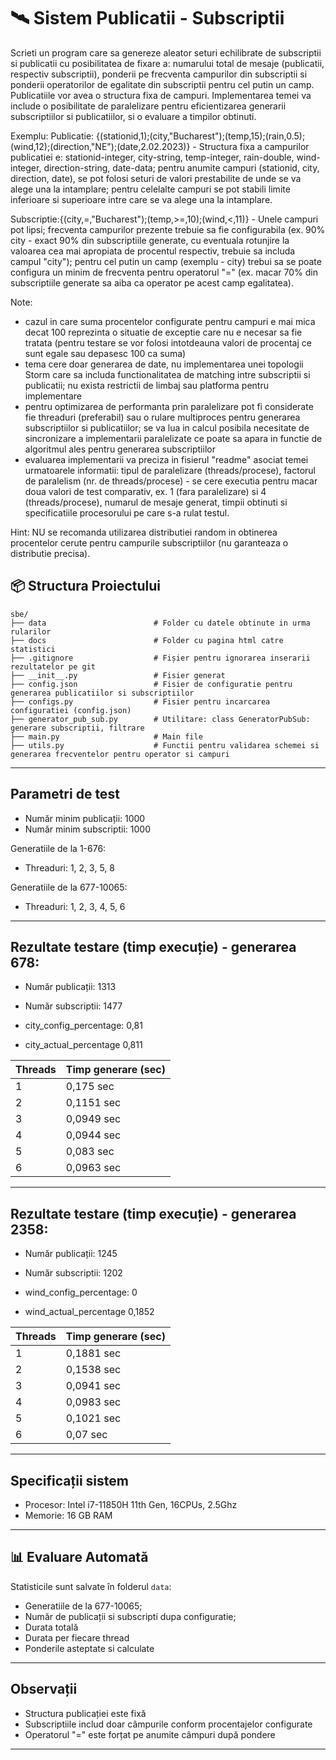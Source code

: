 # 🛰️ Sistem Publicatii - Subscriptii

Scrieti un program care sa genereze aleator seturi echilibrate de subscriptii si publicatii cu posibilitatea de fixare a: numarului total de mesaje (publicatii, respectiv subscriptii), ponderii pe frecventa campurilor din subscriptii si ponderii operatorilor de egalitate din subscriptii pentru cel putin un camp. Publicatiile vor avea o structura fixa de campuri. Implementarea temei va include o posibilitate de paralelizare pentru eficientizarea generarii subscriptiilor si publicatiilor, si o evaluare a timpilor obtinuti.

Exemplu:
Publicatie: {(stationid,1);(city,"Bucharest");(temp,15);(rain,0.5);(wind,12);(direction,"NE");(date,2.02.2023)} - Structura fixa a campurilor publicatiei e: stationid-integer, city-string, temp-integer, rain-double, wind-integer, direction-string, date-data; pentru anumite campuri (stationid, city, direction, date), se pot folosi seturi de valori prestabilite de unde se va alege una la intamplare; pentru celelalte campuri se pot stabili limite inferioare si superioare intre care se va alege una la intamplare.

Subscriptie:{(city,=,"Bucharest");(temp,>=,10);(wind,<,11)} - Unele campuri pot lipsi; frecventa campurilor prezente trebuie sa fie configurabila (ex. 90% city - exact 90% din subscriptiile generate, cu eventuala rotunjire la valoarea cea mai apropiata de procentul respectiv, trebuie sa includa campul "city"); pentru cel putin un camp (exemplu - city) trebui sa se poate configura un minim de frecventa pentru operatorul "=" (ex. macar 70% din subscriptiile generate sa aiba ca operator pe acest camp egalitatea).


Note:
- cazul in care suma procentelor configurate pentru campuri e mai mica decat 100 reprezinta o situatie de exceptie care nu e necesar sa fie tratata (pentru testare se vor folosi intotdeauna valori de procentaj ce sunt egale sau depasesc 100 ca suma)
- tema cere doar generarea de date, nu implementarea unei topologii Storm care sa includa functionalitatea de matching intre subscriptii si publicatii; nu exista restrictii de limbaj sau platforma pentru implementare
- pentru optimizarea de performanta prin paralelizare pot fi considerate fie threaduri (preferabil) sau o rulare multiproces pentru generarea subscriptiilor si publicatiilor; se va lua in calcul posibila necesitate de sincronizare a implementarii paralelizate ce poate sa apara in functie de algoritmul ales pentru generarea subscriptiilor
- evaluarea implementarii va preciza in fisierul "readme" asociat temei urmatoarele informatii: tipul de paralelizare (threads/procese), factorul de paralelism (nr. de threads/procese) - se cere executia pentru macar doua valori de test comparativ, ex. 1 (fara paralelizare) si 4 (threads/procese), numarul de mesaje generat, timpii obtinuti si specificatiile procesorului pe care s-a rulat testul.

Hint: NU se recomanda utilizarea distributiei random in obtinerea procentelor cerute pentru campurile subscriptiilor (nu garanteaza o distributie precisa).

## 📦 Structura Proiectului

```
sbe/
├── data                        # Folder cu datele obtinute in urma rularilor
├── docs                        # Folder cu pagina html catre statistici
├── .gitignore                  # Fișier pentru ignorarea inserarii rezultatelor pe git
├── __init__.py                 # Fisier generat 
├── config.json                 # Fisier de configuratie pentru generarea publicatiilor si subscriptiilor
├── configs.py                  # Fisier pentru incarcarea configuratiei (config.json)
├── generator_pub_sub.py        # Utilitare: class GeneratorPubSub: generare subscriptii, filtrare
├── main.py                     # Main file
├── utils.py                    # Functii pentru validarea schemei si generarea frecventelor pentru operator si campuri
```

---

## Parametri de test
- Număr minim publicații: 1000
- Număr minim subscriptii: 1000

Generatiile de la 1-676:
- Threaduri: 1, 2, 3, 5, 8
  
Generatiile de la 677-10065:
- Threaduri: 1, 2, 3, 4, 5, 6

---

## Rezultate testare (timp execuție) - generarea 678:

- Număr publicații: 1313
- Număr subscriptii: 1477

- city_config_percentage: 0,81
- city_actual_percentage	0,811

| Threads | Timp generare (sec) |
|---------|---------------------|
| 1       | 0,175 sec           |
| 2       | 0,1151 sec          |
| 3       | 0,0949 sec          |
| 4       | 0,0944 sec          |
| 5       | 0,083 sec           |
| 6       | 0,0963 sec          |

---

## Rezultate testare (timp execuție) - generarea 2358:

- Număr publicații: 1245
- Număr subscriptii: 1202

- wind_config_percentage: 0
- wind_actual_percentage	0,1852

| Threads | Timp generare (sec) |
|---------|---------------------|
| 1       | 0,1881 sec          |
| 2       | 0,1538 sec          |
| 3       | 0,0941 sec          |
| 4       | 0,0983 sec          |
| 5       | 0,1021 sec          |
| 6       | 0,07 sec            |

---

## Specificații sistem

- Procesor: Intel i7-11850H 11th Gen, 16CPUs, 2.5Ghz
- Memorie: 16 GB RAM

---

## 📊 Evaluare Automată

Statisticile sunt salvate în folderul `data`:
- Generatiile de la 677-10065;
- Număr de publicații si subscripti dupa configuratie;
- Durata totală
- Durata per fiecare thread
- Ponderile asteptate si calculate

---

## Observații

- Structura publicației este fixă
- Subscriptiile includ doar câmpurile conform procentajelor configurate
- Operatorul "=" este forțat pe anumite câmpuri după pondere

---
